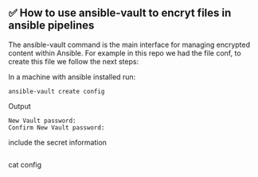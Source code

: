 
## ✅ How to use ansible-vault to encryt files in ansible pipelines

The ansible-vault command is the main interface for managing encrypted content within Ansible. For example in this repo we had the file conf, to create this file we follow the next steps:

In a machine with ansible installed run:

````
ansible-vault create config
````

Output
````
New Vault password: 
Confirm New Vault password:
````

include the secret information
````
````

cat config
````
````

